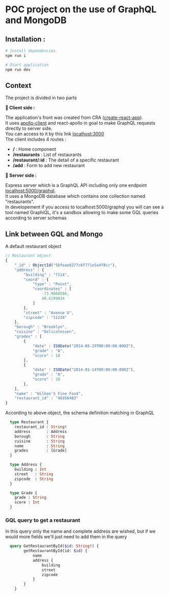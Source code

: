 # POC project on the use of GraphQL and MongoDB

## Installation :


``` bash
# Install dependencies
npm run i

# Start application
npm run dev
```

## Context

The project is divided in two parts

**🚀 Client side :** 

The application's front was created from CRA ([create-react-app](https://github.com/facebook/create-react-app)).  
It uses [apollo-client](https://github.com/apollographql/apollo-client) and react-apollo in goal to make GraphQL requests directly to server side.  
You can access to it by this link [localhost:3000](http://localhost:3000)  
The client includes 4 routes :
- **/** : Home component
- **/restaurants** : List of restaurants
- **/restaurant/:id** : The detail of a specific restaurant
- **/add** : Form to add new restaurant

**🌈 Server side :** 

Express server which is a GraphQL API including only one endpoint [localhost:5000/graphql](http://localhost:5000/graphql).  
It uses a MongoDB database which contains one collection named "restaurants".  
In developement if you access to localhost:5000/graphql you will can see a tool named GraphiQL, it's a sandbox allowing to make some GQL queries according to server schemas

## Link between GQL and Mongo
A default restaurant object 
``` js
// Restaurant object
{
    "_id" : ObjectId("5bfeae8277c6f771e5e4f8cc"),
    "address" : {
        "building" : "7114",
        "coord" : {
            "type" : "Point",
            "coordinates" : [ 
                -73.9068506, 
                40.6199034
            ]
        },
        "street" : "Avenue U",
        "zipcode" : "11234"
    },
    "borough" : "Brooklyn",
    "cuisine" : "Delicatessen",
    "grades" : [ 
        {
            "date" : ISODate("2014-05-29T00:00:00.000Z"),
            "grade" : "A",
            "score" : 10
        }, 
        {
            "date" : ISODate("2014-01-14T00:00:00.000Z"),
            "grade" : "A",
            "score" : 10
        }, 
    ],
    "name" : "Wilken'S Fine Food",
    "restaurant_id" : "40356483"
}
```

According to above object, the schema definition matching in GraphQL

``` graphql
  type Restaurant {
    restaurant_id : String!
    address       : Address
    borough       : String
    cuisine       : String
    name          : String
    grades        : [Grade]
  }

  type Address {
    building : Int
    street   : String
    zipcode  : String
  }

  type Grade {
    grade : String
    score : Int
  }
```

### GQL query to get a restaurant

In this query only the name and complete address are wished, but if we would more fields we'll just need to add them in the query
``` graphql
  query GetRestaurantById($id: String!) {
        getRestaurantById(id: $id) {
            name
            address {
                building
                street
                zipcode
            }
        }
    }
```

